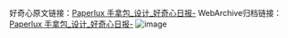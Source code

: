 好奇心原文链接：[Paperlux 手拿包_设计_好奇心日报-](https://www.qdaily.com/articles/7787.html)
WebArchive归档链接：[Paperlux 手拿包_设计_好奇心日报-](http://web.archive.org/web/20190623172936/https://www.qdaily.com/articles/7787.html)
![image](http://ww3.sinaimg.cn/large/007d5XDply1g3wjwzis00j30u02x0wqb)